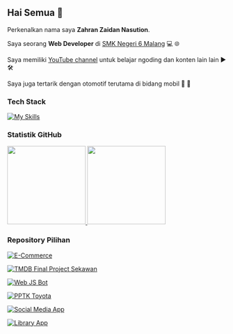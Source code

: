 ## Hai Semua 👋
Perkenalkan nama saya **Zahran Zaidan Nasution**.<br>

Saya seorang **Web Developer** di [SMK Negeri 6 Malang](https://smkn6malang.sch.id/) 💻 🌐<br>

Saya memiliki [YouTube channel](https://www.youtube.com/@Aran8276) untuk belajar ngoding dan konten lain lain ▶️🛠️<br>

Saya juga tertarik dengan otomotif terutama di bidang mobil 🚗 🔭<br>

### Tech Stack
[![My Skills](https://skillicons.dev/icons?i=js,ts,react,nextjs,tailwind,mysql,laravel,mongodb,windows,linux,docker,cs)](https://skillicons.dev)<br>

### Statistik GitHub

<p align="left">
<a href="https://github.com/aran8276">
  <img height="180em" src="https://github-readme-stats.vercel.app/api?username=aran8276&show_icons=true&theme=github_dark_dimmed&include_all_commits=true&count_private=true" />
  <img height="180em" src="https://github-readme-stats.vercel.app/api/top-langs/?username=aran8276&layout=compact&langs_count=8&theme=github_dark_dimmed" />
</a>
</p>

### Repository Pilihan
[![E-Commerce](https://github-readme-stats.vercel.app/api/pin/?username=aran8276&repo=e-commerce&theme=github_dark_dimmed)](https://github.com/aran8276/e-commerce)

[![TMDB Final Project Sekawan](https://github-readme-stats.vercel.app/api/pin/?username=aran8276&repo=tmdb-final-project-sekawan&theme=github_dark_dimmed)](https://github.com/aran8276/tmdb-final-project-sekawan)

[![Web JS Bot](https://github-readme-stats.vercel.app/api/pin/?username=aran8276&repo=web-js-bot&theme=github_dark_dimmed)](https://github.com/aran8276/web-js-bot)

[![PPTK Toyota](https://github-readme-stats.vercel.app/api/pin/?username=aran8276&repo=pptk-toyota&theme=github_dark_dimmed)](https://github.com/aran8276/pptk-toyota)

[![Social Media App](https://github-readme-stats.vercel.app/api/pin/?username=aran8276&repo=social-media-app&theme=github_dark_dimmed)](https://github.com/aran8276/social-media-app)

[![Library App](https://github-readme-stats.vercel.app/api/pin/?username=aran8276&repo=library-app&theme=github_dark_dimmed)](https://github.com/aran8276/library-app)


<!--
**Aran8276/Aran8276** is a ✨ _special_ ✨ repository because its `README.md` (this file) appears on your GitHub profile.

Here are some ideas to get you started:

- 🔭 I’m currently working on ...
- 🌱 I’m currently learning ...
- 👯 I’m looking to collaborate on ...
- 🤔 I’m looking for help with ...
- 💬 Ask me about ...
- 📫 How to reach me: ...
- 😄 Pronouns: ...
- ⚡ Fun fact: ...
-->
